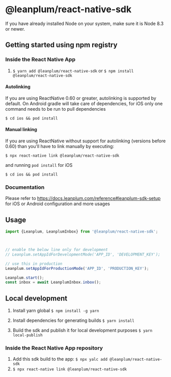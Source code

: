 # @leanplum/react-native-sdk

If you have already installed Node on your system, make sure it is Node 8.3 or newer.

## Getting started using npm registry

### Inside the React Native App
1. `$ yarn add @leanplum/react-native-sdk` or `$ npm install @leanplum/react-native-sdk`

#### Autolinking
If you are using ReactNative 0.60 or greater, autolinking is supported by default.
On Android gradle will take care of dependencies, for iOS only one command needs to be run to pull dependencies

`$ cd ios && pod install`

#### Manual linking
If you are using ReactNative without support for autolinking (versions before 0.60) than you'll have to link manually by 
executing:

`$ npx react-native link @leanplum/react-native-sdk`

and running  `pod install` for iOS

`$ cd ios && pod install`

### Documentation
Please refer to https://docs.leanplum.com/reference#leanplum-sdk-setup for iOS or Android configuration and more usages

## Usage
```javascript
import {Leanplum, LeanplumInbox} from '@leanplum/react-native-sdk';



// enable the below line only for development
// Leanplum.setAppIdForDevelopmentMode('APP_ID', 'DEVELOPMENT_KEY');

// use this in production
Leanplum.setAppIdForProductionMode('APP_ID', 'PRODUCTION_KEY');

Leanplum.start();
const inbox = await LeanplumInbox.inbox();
```

## Local development
1. Install yarn global `$ npm install -g yarn`

2. Install dependencies for generating builds `$ yarn install`

3. Build the sdk and publish it for local development purposes `$ yarn local-publish`

### Inside the React Native App repository

1. Add this sdk build to the app: `$ npx yalc add @leanplum/react-native-sdk`
2. `$ npx react-native link @leanplum/react-native-sdk`
